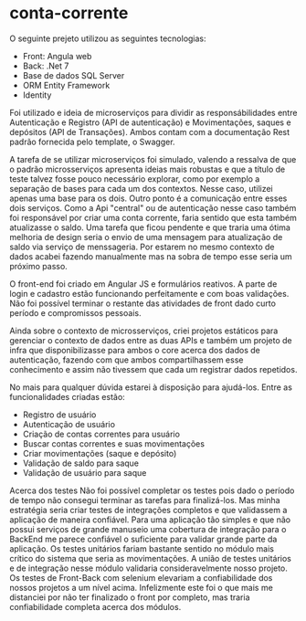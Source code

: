 # conta-corrente

O seguinte prejeto utilizou as seguintes tecnologias:
- Front: Angula web
- Back: .Net 7
- Base de dados SQL Server
- ORM Entity Framework
- Identity

Foi utilizado e ideia de microserviços para dividir as responsábilidades entre Autenticação e Registro (API de autenticação) e Movimentações, saques e depósitos (API de Transações).
Ambos contam com a documentação Rest padrão fornecida pelo template, o Swagger.

A tarefa de se utilizar microserviços foi simulado, valendo a ressalva de que o padrão microsserviços apresenta ideias mais robustas e que a título de teste talvez fosse pouco necessário explorar, como por exemplo a separação de bases para cada um dos contextos.
Nesse caso, utilizei apenas uma base para os dois. Outro ponto é a comunicação entre esses dois serviços. Como a Api "central" ou de autenticação nesse caso também foi responsável por criar uma conta corrente, faria sentido que esta também atualizasse o saldo.
Uma tarefa que ficou pendente e que traria uma ótima melhoria de design seria o envio de uma mensagem para atualização de saldo via serviço de menssageria. Por estarem no mesmo contexto de dados acabei fazendo manualmente mas na sobra de tempo esse seria um próximo passo.

O front-end foi criado em Angular JS e formulários reativos. A parte de login e cadastro estão funcionando perfeitamente e com boas validações. Não foi possível terminar o restante das atividades de front dado curto período e compromissos pessoais.

Ainda sobre o contexto de microsserviços, criei projetos estáticos para gerenciar o contexto de dados entre as duas APIs e também um projeto de infra que disponibilizasse para ambos o core acerca dos dados de autenticação, fazendo com que ambos compartilhassem esse conhecimento e assim não tivessem que cada um registrar dados repetidos.

No mais para qualquer dúvida estarei à disposição para ajudá-los.
Entre as funcionalidades criadas estão:
- Registro de usuário
- Autenticação de usuário
- Criação de contas correntes para usuário
- Buscar contas correntes e suas movimentações
- Criar movimentações (saque e depósito)
- Validação de saldo para saque
- Validação de usuário para saque

Acerca dos testes
Não foi possível completar os testes pois dado o período de tempo não consegui terminar as tarefas para finalizá-los.
Mas minha estratégia seria criar testes de integrações completos e que validassem a aplicação de maneira confiável. Para uma aplicação tão simples e que não possui serviços de grande manuseio uma cobertura de integração para o BackEnd me parece confiável o suficiente para validar grande parte da aplicação.
Os testes unitários fariam bastante sentido no módulo mais crítico do sistema que seria as movimentações. A união de testes unitários e de integração nesse módulo validaria consideravelmente nosso projeto.
Os testes de Front-Back com selenium elevariam a confiabilidade dos nossos projetos a um nível acima. Infelizmente este foi o que mais me distanciei por não ter finalizado o front por completo, mas traria confiabilidade completa acerca dos módulos.
